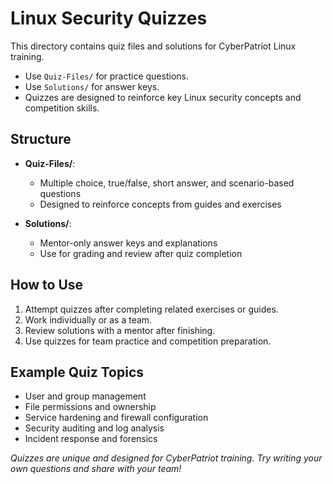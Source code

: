 # Linux Security Quizzes

This directory contains quiz files and solutions for CyberPatriot Linux training.

- Use `Quiz-Files/` for practice questions.
- Use `Solutions/` for answer keys.
- Quizzes are designed to reinforce key Linux security concepts and competition skills.

## Structure

- **Quiz-Files/**:  
  - Multiple choice, true/false, short answer, and scenario-based questions  
  - Designed to reinforce concepts from guides and exercises

- **Solutions/**:  
  - Mentor-only answer keys and explanations  
  - Use for grading and review after quiz completion

## How to Use

1. Attempt quizzes after completing related exercises or guides.
2. Work individually or as a team.
3. Review solutions with a mentor after finishing.
4. Use quizzes for team practice and competition preparation.

## Example Quiz Topics

- User and group management
- File permissions and ownership
- Service hardening and firewall configuration
- Security auditing and log analysis
- Incident response and forensics

*Quizzes are unique and designed for CyberPatriot training. Try writing your own questions and share with your team!*
